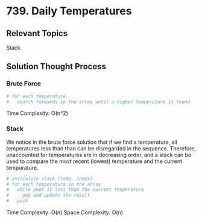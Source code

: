 # 739. Daily Temperatures 
## Relevant Topics
Stack

## Solution Thought Process
### Brute Force
```python
# for each temperature
#   search forwards in the array until a higher temperature is found
```
Time Complexity: O(n^2)

### Stack
We notice in the brute force solution that if we find a temperature, all temperatures less than than can be disregarded in the sequence. Therefore, unaccounted for temperatures are in decreasing order, and a stack can be used to compare the most recent (lowest) temperature and the current tempurature.
```python
# initialize stack (temp, index)
# for each temperature in the array
#   while peek is less than the current temperature
#     pop and update the result
#   push
```
Time Complexity: O(n)
Space Complexity: O(n)